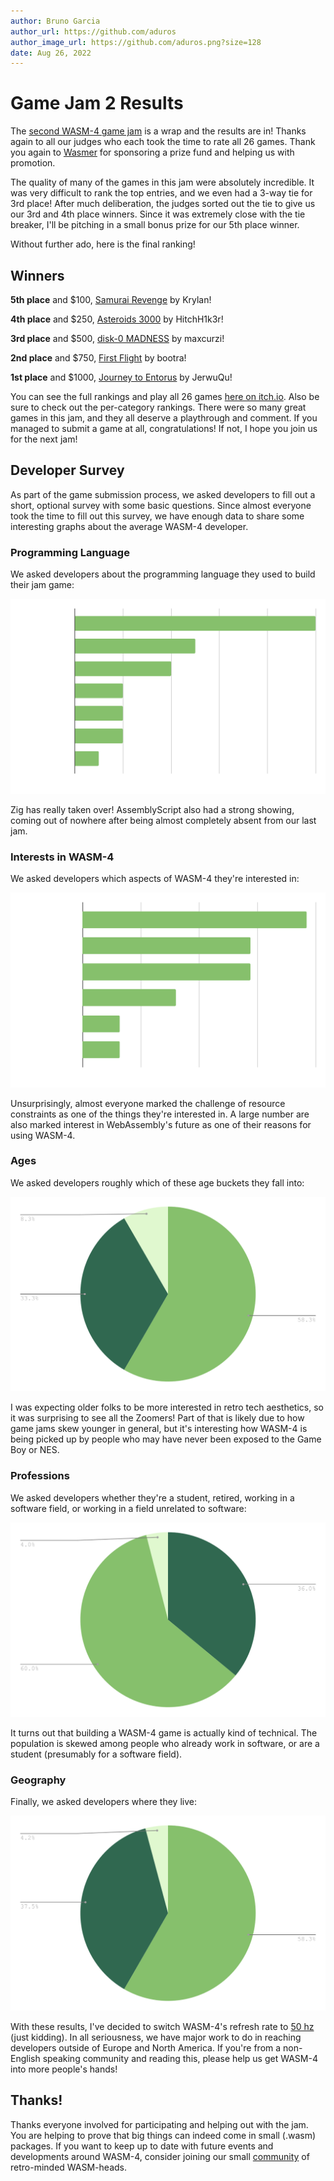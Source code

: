 ```yaml
---
author: Bruno Garcia
author_url: https://github.com/aduros
author_image_url: https://github.com/aduros.png?size=128
date: Aug 26, 2022
---
```


# Game Jam 2 Results

The [second WASM-4 game jam](https://itch.io/jam/wasm4-v2) is a wrap and the results are in! Thanks
again to all our judges who each took the time to rate all 26 games. Thank you again to
[Wasmer](https://wasmer.io/) for sponsoring a prize fund and helping us with promotion.

The quality of many of the games in this jam were absolutely incredible. It was very difficult to
rank the top entries, and we even had a 3-way tie for 3rd place! After much deliberation, the judges
sorted out the tie to give us our 3rd and 4th place winners. Since it was extremely close with the
tie breaker, I'll be pitching in a small bonus prize for our 5th place winner.

Without further ado, here is the final ranking!

## Winners

**5th place** and $100, [Samurai Revenge](https://krylan.itch.io/samurai-revenge) by Krylan!

**4th place** and $250, [Asteroids 3000](https://hitchh1k3r.itch.io/asteroids-3000) by HitchH1k3r!

**3rd place** and $500, [disk-0 MADNESS](https://maxcurzi.itch.io/disk-0-madness) by maxcurzi!

**2nd place** and $750, [First Flight](https://bootra.itch.io/first-flight) by bootra!

**1st place** and $1000, [Journey to Entorus](https://jerwuqu.itch.io/journey-to-entorus) by JerwuQu!

You can see the full rankings and play all 26 games [here on itch.io](https://itch.io/jam/wasm4-v2/results). Also be sure to check out the per-category rankings.
There were so many great games in this jam, and they all deserve a playthrough and comment. If you
managed to submit a game at all, congratulations! If not, I hope you join us for the next jam!

## Developer Survey

As part of the game submission process, we asked developers to fill out a short, optional survey
with some basic questions. Since almost everyone took the time to fill out this survey, we have
enough data to share some interesting graphs about the average WASM-4 developer.

### Programming Language

We asked developers about the programming language they used to build their jam game:

![Languages](jam2/languages.svg)

Zig has really taken over! AssemblyScript also had a strong showing, coming out of nowhere after
being almost completely absent from our last jam.

### Interests in WASM-4

We asked developers which aspects of WASM-4 they're interested in:

![Interests](jam2/interests.svg)

Unsurprisingly, almost everyone marked the challenge of resource constraints as one of the things
they're interested in. A large number are also marked interest in WebAssembly's future as one of
their reasons for using WASM-4.

### Ages

We asked developers roughly which of these age buckets they fall into:

![Ages](jam2/ages.svg)

I was expecting older folks to be more interested in retro tech aesthetics, so it was surprising to
see all the Zoomers! Part of that is likely due to how game jams skew younger in general, but it's
interesting how WASM-4 is being picked up by people who may have never been exposed to the Game Boy
or NES.

### Professions

We asked developers whether they're a student, retired, working in a software field, or working in a
field unrelated to software:

![Professions](jam2/professions.svg)

It turns out that building a WASM-4 game is actually kind of technical. The population is skewed
among people who already work in software, or are a student (presumably for a software field).

### Geography

Finally, we asked developers where they live:

![Geography](jam2/geography.svg)

With these results, I've decided to switch WASM-4's refresh rate to [50 hz](https://en.wikipedia.org/wiki/PAL) (just kidding).
In all seriousness, we have major work to do in reaching developers outside of Europe and North
America. If you're from a non-English speaking community and reading this, please help us get WASM-4
into more people's hands!

## Thanks!

Thanks everyone involved for participating and helping out with the jam. You are helping to prove
that big things can indeed come in small (.wasm) packages. If you want to keep up to date with
future events and developments around WASM-4, consider joining our small [community](/community) of
retro-minded WASM-heads.
